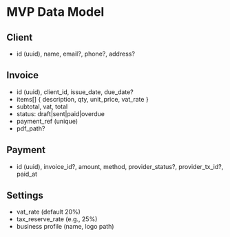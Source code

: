 ﻿# MVP Data Model

## Client
- id (uuid), name, email?, phone?, address?

## Invoice
- id (uuid), client_id, issue_date, due_date?
- items[] { description, qty, unit_price, vat_rate }
- subtotal, vat, total
- status: draft|sent|paid|overdue
- payment_ref (unique)
- pdf_path?

## Payment
- id (uuid), invoice_id?, amount, method, provider_status?, provider_tx_id?, paid_at

## Settings
- vat_rate (default 20%)
- tax_reserve_rate (e.g., 25%)
- business profile (name, logo path)
